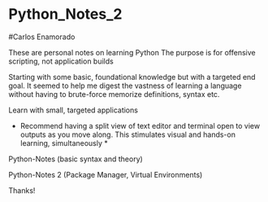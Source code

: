 # Python_Notes_2
#Carlos Enamorado 


These are personal notes on learning Python
The purpose is for offensive scripting, not application builds

Starting with some basic, foundational knowledge but with a targeted end goal. It seemed to help me digest the vastness of learning a language without having to brute-force memorize definitions, syntax etc. 

Learn with small, targeted applications

* Recommend having a split view of text editor and terminal open to view outputs as you move along. This stimulates visual and hands-on learning, simultaneously *


Python-Notes (basic syntax and theory)

Python-Notes 2 (Package Manager, Virtual Environments)


Thanks!
